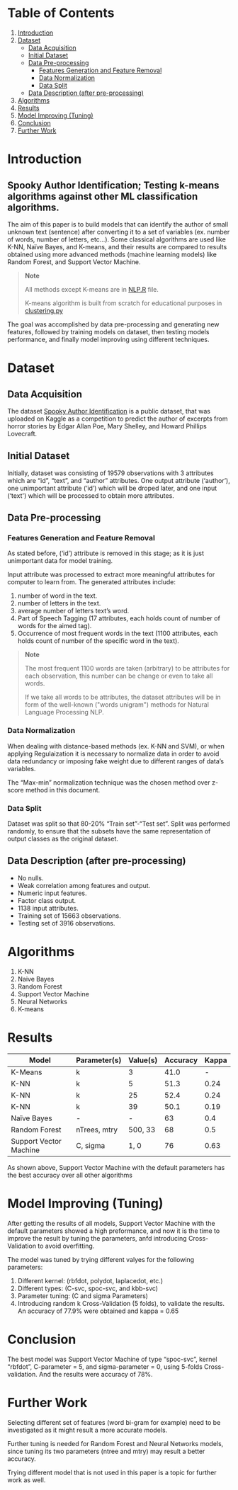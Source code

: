 # Table of Contents
1. [Introduction](#Introduction)
2. [Dataset](#Dataset)
   - [Data Acquisition](#Data-Acquisition)
   - [Initial Dataset](#Initial-Dataset)
   - [Data Pre-processing](#Data-Pre-processing)
      - [Features Generation and Feature Removal](#Features-Generation-and-Feature-Removal)
      - [Data Normalization](#Data-Normalization)
      - [Data Split](#Data-Split)
   - [Data Description (after pre-processing)](#data-description-after-pre-processing)
3. [Algorithms](#Algorithms)
4. [Results](#Results)
5. [Model Improving (Tuning)](#model-improving-tuning)
6. [Conclusion](#Conclusion) 
7. [Further Work](#Further-Work)

# Introduction
## Spooky Author Identification; Testing k-means algorithms against other ML classification algorithms.
The aim of this paper is to build models that can identify the author of small unknown text (sentence) after converting it to a set of variables (ex. number of words, number of letters, etc…). Some classical algorithms are used like K-NN, Naïve Bayes, and K-means, and their results are compared to results obtained using more advanced methods (machine learning models) like Random Forest, and Support Vector Machine.
> **Note**
> 
> All methods except K-means are in [NLP.R](https://github.com/AbdelrahmanEnan/Clustering_Test_NLP/blob/main/NLP.R) file.
> 
> K-means algorithm is built from scratch for educational purposes in [clustering.py](https://github.com/AbdelrahmanEnan/Clustering_Test_NLP/blob/main/clustering.py)

The goal was accomplished by data pre-processing and generating new features, followed by training models on dataset, then testing models performance, and finally model improving using different techniques.

# Dataset
## Data Acquisition
The dataset [Spooky Author Identification](https://www.kaggle.com/c/spooky-author-identification) is a public dataset, that was uploaded on Kaggle as a competition to predict the author of excerpts from horror stories by Edgar Allan Poe, Mary Shelley, and Howard Phillips Lovecraft.
## Initial Dataset
Initially, dataset was consisting of 19579 observations with 3 attributes which are “id”, “text”, and “author” attributes. One output attribute (‘author’), one unimportant attribute (‘id’) which will be droped later, and one input (‘text') which will be processed to obtain more attributes.
## Data Pre-processing
### Features Generation and Feature Removal
As stated before, (‘id’) attribute is removed in this stage; as it is just unimportant data for model training.

Input attribute was processed to extract more meaningful attributes for computer to learn from. The generated attributes include:
1. number of word in the text.
2. number of letters in the text.
3. average number of letters text’s word.
4. Part of Speech Tagging (17 attributes, each holds count of number of words for the aimed tag).
5. Occurrence of most frequent words in the text (1100 attributes, each holds count of number of the specific word in the text).
> **Note**
> 
> The most frequent 1100 words are taken (arbitrary) to be attributes for each observation, this number can be change or even to take all words. 
> 
> If we take all words to be attributes, the dataset attributes will be in form of the well-known ("words unigram") methods for Natural Language Processing NLP.
### Data Normalization
When dealing with distance-based methods (ex. K-NN and SVM), or when applying Regulaization it is necessary to normalize data in order to avoid data redundancy or imposing fake weight due to different ranges of data’s variables.

The “Max-min” normalization technique was the chosen method over z-score method in this document.
### Data Split
Dataset was split so that 80-20% “Train set”-“Test set”. Split was performed randomly, to ensure that the subsets have the same representation of output classes as the original dataset.
## Data Description (after pre-processing)
- No nulls.
- Weak correlation among features and output.
- Numeric input features.
- Factor class output.
- 1138 input attributes.
- Training set of 15663 observations.
- Testing set of 3916 observations.
# Algorithms
1. K-NN
2. Naive Bayes
3. Random Forest
4. Support Vector Machine
5. Neural Networks
6. K-means

# Results
|     Model                     |     Parameter(s)      |     Value(s)     |     Accuracy    |     Kappa    |
|-------------------------------|-----------------------|------------------|-----------------|--------------|
|     K-Means                   |     k                 |     3            |     41.0        |      -       |
|     K-NN                      |     k                 |     5            |     51.3        |     0.24     |
|     K-NN                      |     k                 |     25           |     52.4        |     0.24     |
|     K-NN                      |     k                 |     39           |     50.1        |     0.19     |
|     Naïve Bayes               |     -                 |     -            |     63          |     0.4      |
|     Random Forest             |     nTrees,   mtry    |     500,   33    |     68          |     0.5      |
|     Support Vector Machine    |     C, sigma          |     1, 0         |     76          |     0.63     |

As shown above, Support Vector Machine with the default parameters has the best accuracy over all other algorithms 
# Model Improving (Tuning)
After getting the results of all models, Support Vector Machine with the default parameters showed a high preformance, and now it is the time to improve the result by tuning the parameters, anfd introducing Cross-Validation to avoid overfitting.

The model was tuned by trying different valyes for the following parameters:
1. Different kernel: (rbfdot, polydot, laplacedot, etc.)
2. Different types: (C-svc, spoc-svc, and kbb-svc)
3. Parameter tuning: (C and sigma Parameters)
4. Introducing random k Cross-Validation (5 folds), to validate the results. An accuracy of 77.9% were obtained and kappa = 0.65

# Conclusion 
The best model was Support Vector Machine of type “spoc-svc”, kernel “rbfdot”, C-parameter = 5, and sigma-parameter = 0, using 5-folds Cross-validation. And the results were accuracy of 78%.

# Further Work
Selecting different set of features (word bi-gram for example) need to be investigated as it might result a more accurate models. 

Further tuning is needed for Random Forest and Neural Networks models, since tuning its two parameters (ntree and mtry) may result a better accuracy. 

Trying different model that is not used in this paper is a topic for further work as well.
